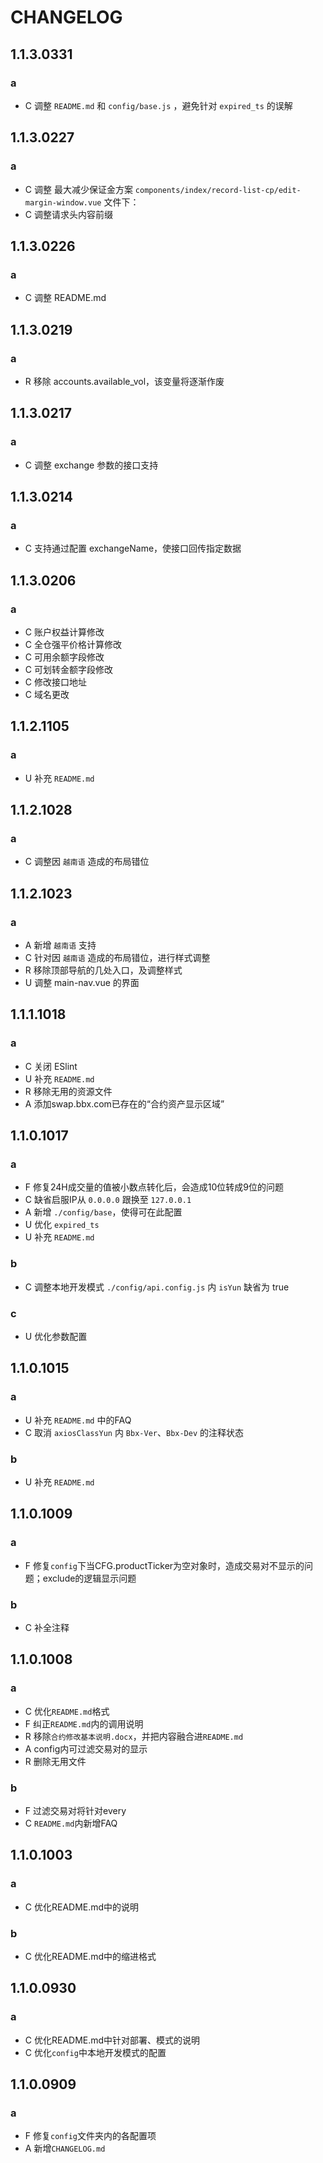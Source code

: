 # CHANGELOG

## 1.1.3.0331
### a
- C 调整 `README.md` 和 `config/base.js` ，避免针对 `expired_ts` 的误解

## 1.1.3.0227
### a
- C 调整 最大减少保证金方案 `components/index/record-list-cp/edit-margin-window.vue` 文件下：
- C 调整请求头内容前缀

## 1.1.3.0226
### a
- C 调整 README.md

## 1.1.3.0219
### a
- R 移除 accounts.available_vol，该变量将逐渐作废

## 1.1.3.0217
### a
- C 调整 exchange 参数的接口支持

## 1.1.3.0214
### a
- C 支持通过配置 exchangeName，使接口回传指定数据

## 1.1.3.0206
### a
- C 账户权益计算修改
- C 全仓强平价格计算修改
- C 可用余额字段修改
- C 可划转金额字段修改
- C 修改接口地址
- C 域名更改

## 1.1.2.1105
### a
- U 补充 `README.md`

## 1.1.2.1028
### a
- C 调整因 `越南语` 造成的布局错位

## 1.1.2.1023
### a
- A 新增 `越南语` 支持
- C 针对因 `越南语` 造成的布局错位，进行样式调整
- R 移除顶部导航的几处入口，及调整样式
- U 调整 main-nav.vue 的界面

## 1.1.1.1018
### a
- C 关闭 ESlint
- U 补充 `README.md`
- R 移除无用的资源文件
- A 添加swap.bbx.com已存在的“合约资产显示区域”

## 1.1.0.1017
### a
- F 修复24H成交量的值被小数点转化后，会造成10位转成9位的问题
- C 缺省启服IP从 `0.0.0.0` 跟换至 `127.0.0.1`
- A 新增 `./config/base`，使得可在此配置
- U 优化 `expired_ts`
- U 补充 `README.md`
### b
- C 调整本地开发模式 `./config/api.config.js` 内 `isYun` 缺省为 true
### c
- U 优化参数配置

## 1.1.0.1015
### a
- U 补充 `README.md` 中的FAQ
- C 取消 `axiosClassYun` 内 `Bbx-Ver`、`Bbx-Dev` 的注释状态
### b
- U 补充 `README.md`

## 1.1.0.1009
### a
-   F 修复`config`下当CFG.productTicker为空对象时，造成交易对不显示的问题；exclude的逻辑显示问题
### b
-   C 补全注释

## 1.1.0.1008
### a
-   C 优化`README.md`格式
-   F 纠正`README.md`内的调用说明
-   R 移除`合约修改基本说明.docx`，并把内容融合进`README.md`
-   A config内可过滤交易对的显示
-   R 删除无用文件
### b
-   F 过滤交易对将针对every
-   C `README.md`内新增FAQ

## 1.1.0.1003
### a
-   C 优化README.md中的说明
### b
-   C 优化README.md中的缩进格式

## 1.1.0.0930
### a
-   C 优化README.md中针对部署、模式的说明
-   C 优化`config`中本地开发模式的配置

## 1.1.0.0909
### a
-   F 修复`config`文件夹内的各配置项
-   A 新增`CHANGELOG.md`
